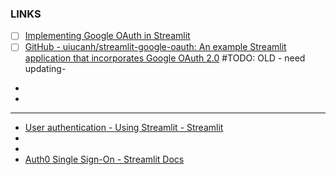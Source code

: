 




### LINKS
- [ ] [Implementing Google OAuth in Streamlit](https://towardsdatascience.com/implementing-google-oauth-in-streamlit-bb7c3be0082c)
- [ ] [GitHub - uiucanh/streamlit-google-oauth: An example Streamlit application that incorporates Google OAuth 2.0](https://github.com/uiucanh/streamlit-google-oauth)
#TODO: OLD - need updating-
-
-
-----------
- [User authentication - Using Streamlit - Streamlit](https://discuss.streamlit.io/t/user-authentication/612)
-
-
- [Auth0 Single Sign-On - Streamlit Docs](https://docs.streamlit.io/streamlit-cloud/get-started/share-your-app/configuring-single-on-sso/streamlit-auth0-sso)
